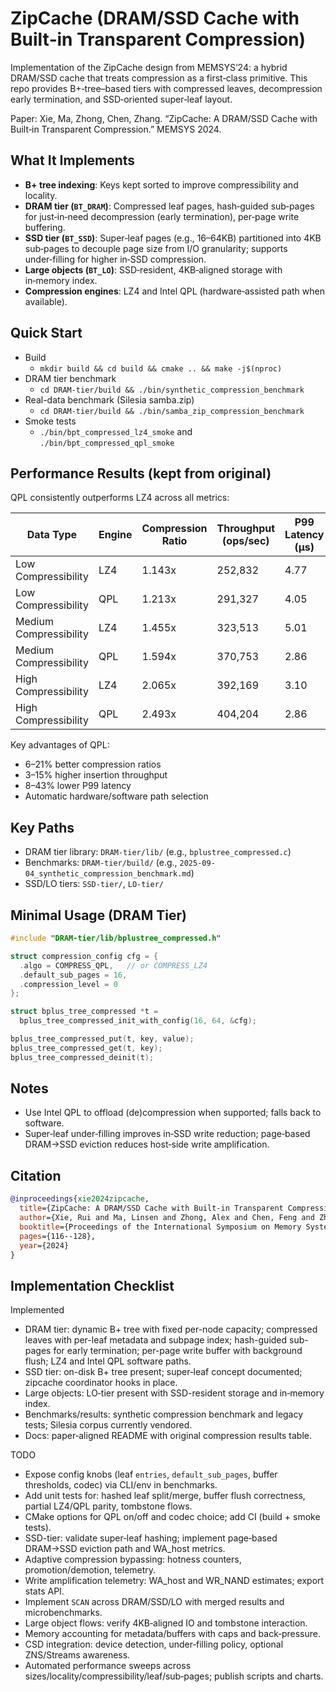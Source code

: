 # ZipCache (DRAM/SSD Cache with Built‑in Transparent Compression)

Implementation of the ZipCache design from MEMSYS’24: a hybrid DRAM/SSD cache that treats compression as a first‑class primitive. This repo provides B+‑tree–based tiers with compressed leaves, decompression early termination, and SSD‑oriented super‑leaf layout.

Paper: Xie, Ma, Zhong, Chen, Zhang. “ZipCache: A DRAM/SSD Cache with Built‑in Transparent Compression.” MEMSYS 2024.

## What It Implements

- **B+ tree indexing**: Keys kept sorted to improve compressibility and locality.
- **DRAM tier (`BT_DRAM`)**: Compressed leaf pages, hash‑guided sub‑pages for just‑in‑need decompression (early termination), per‑page write buffering.
- **SSD tier (`BT_SSD`)**: Super‑leaf pages (e.g., 16–64KB) partitioned into 4KB sub‑pages to decouple page size from I/O granularity; supports under‑filling for higher in‑SSD compression.
- **Large objects (`BT_LO`)**: SSD‑resident, 4KB‑aligned storage with in‑memory index.
- **Compression engines**: LZ4 and Intel QPL (hardware‑assisted path when available).

## Quick Start

- Build
  - `mkdir build && cd build && cmake .. && make -j$(nproc)`
- DRAM tier benchmark
  - `cd DRAM-tier/build && ./bin/synthetic_compression_benchmark`
- Real-data benchmark (Silesia samba.zip)
  - `cd DRAM-tier/build && ./bin/samba_zip_compression_benchmark`
- Smoke tests
  - `./bin/bpt_compressed_lz4_smoke` and `./bin/bpt_compressed_qpl_smoke`

## Performance Results (kept from original)

QPL consistently outperforms LZ4 across all metrics:

| Data Type | Engine | Compression Ratio | Throughput (ops/sec) | P99 Latency (μs) |
|-----------|--------|-------------------|----------------------|------------------|
| Low Compressibility | LZ4 | 1.143x | 252,832 | 4.77 |
| Low Compressibility | QPL | 1.213x | 291,327 | 4.05 |
| Medium Compressibility | LZ4 | 1.455x | 323,513 | 5.01 |
| Medium Compressibility | QPL | 1.594x | 370,753 | 2.86 |
| High Compressibility | LZ4 | 2.065x | 392,169 | 3.10 |
| High Compressibility | QPL | 2.493x | 404,204 | 2.86 |

Key advantages of QPL:
- 6–21% better compression ratios
- 3–15% higher insertion throughput
- 8–43% lower P99 latency
- Automatic hardware/software path selection

## Key Paths

- DRAM tier library: `DRAM-tier/lib/` (e.g., `bplustree_compressed.c`)
- Benchmarks: `DRAM-tier/build/` (e.g., `2025-09-04_synthetic_compression_benchmark.md`)
- SSD/LO tiers: `SSD-tier/`, `LO-tier/`

## Minimal Usage (DRAM Tier)

```c
#include "DRAM-tier/lib/bplustree_compressed.h"

struct compression_config cfg = {
  .algo = COMPRESS_QPL,   // or COMPRESS_LZ4
  .default_sub_pages = 16,
  .compression_level = 0
};

struct bplus_tree_compressed *t =
  bplus_tree_compressed_init_with_config(16, 64, &cfg);

bplus_tree_compressed_put(t, key, value);
bplus_tree_compressed_get(t, key);
bplus_tree_compressed_deinit(t);
```

## Notes

- Use Intel QPL to offload (de)compression when supported; falls back to software.
- Super‑leaf under‑filling improves in‑SSD write reduction; page‑based DRAM→SSD eviction reduces host‑side write amplification.

## Citation

```bibtex
@inproceedings{xie2024zipcache,
  title={ZipCache: A DRAM/SSD Cache with Built-in Transparent Compression},
  author={Xie, Rui and Ma, Linsen and Zhong, Alex and Chen, Feng and Zhang, Tong},
  booktitle={Proceedings of the International Symposium on Memory Systems},
  pages={116--128},
  year={2024}
}
```

## Implementation Checklist

Implemented
- DRAM tier: dynamic B+ tree with fixed per-node capacity; compressed leaves with per-leaf metadata and subpage index; hash-guided sub-pages for early termination; per-page write buffer with background flush; LZ4 and Intel QPL software paths.
- SSD tier: on-disk B+ tree present; super‑leaf concept documented; zipcache coordinator hooks in place.
- Large objects: LO‑tier present with SSD-resident storage and in‑memory index.
- Benchmarks/results: synthetic compression benchmark and legacy tests; Silesia corpus currently vendored.
- Docs: paper‑aligned README with original compression results table.

TODO
- Expose config knobs (leaf `entries`, `default_sub_pages`, buffer thresholds, codec) via CLI/env in benchmarks.
- Add unit tests for: hashed leaf split/merge, buffer flush correctness, partial LZ4/QPL parity, tombstone flows.
- CMake options for QPL on/off and codec choice; add CI (build + smoke tests).
- SSD-tier: validate super‑leaf hashing; implement page‑based DRAM→SSD eviction path and WA_host metrics.
- Adaptive compression bypassing: hotness counters, promotion/demotion, telemetry.
- Write amplification telemetry: WA_host and WR_NAND estimates; export stats API.
- Implement `SCAN` across DRAM/SSD/LO with merged results and microbenchmarks.
- Large object flows: verify 4KB‑aligned IO and tombstone interaction.
- Memory accounting for metadata/buffers with caps and back‑pressure.
- CSD integration: device detection, under‑filling policy, optional ZNS/Streams awareness.
- Automated performance sweeps across sizes/locality/compressibility/leaf/sub‑pages; publish scripts and charts.
